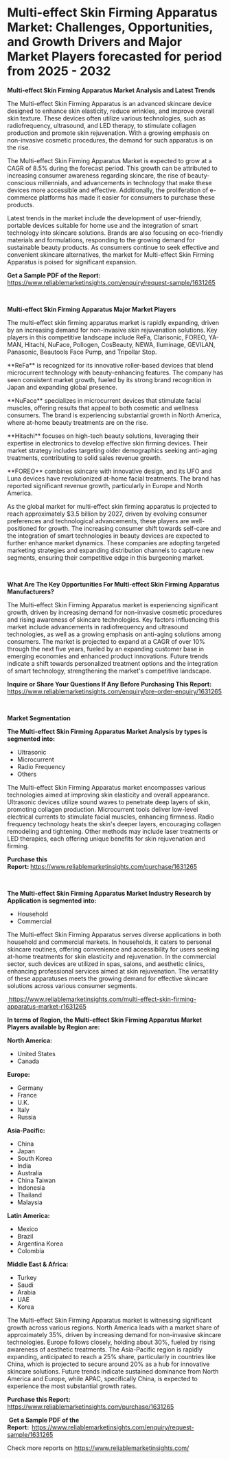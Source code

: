 <p><h1>Multi-effect Skin Firming Apparatus Market: Challenges, Opportunities, and Growth Drivers and Major Market Players forecasted for period from 2025 - 2032</h1></p><p><strong>Multi-effect Skin Firming Apparatus Market Analysis and Latest Trends</strong></p>
<p><p>The Multi-effect Skin Firming Apparatus is an advanced skincare device designed to enhance skin elasticity, reduce wrinkles, and improve overall skin texture. These devices often utilize various technologies, such as radiofrequency, ultrasound, and LED therapy, to stimulate collagen production and promote skin rejuvenation. With a growing emphasis on non-invasive cosmetic procedures, the demand for such apparatus is on the rise.</p><p>The Multi-effect Skin Firming Apparatus Market is expected to grow at a CAGR of 8.5% during the forecast period. This growth can be attributed to increasing consumer awareness regarding skincare, the rise of beauty-conscious millennials, and advancements in technology that make these devices more accessible and effective. Additionally, the proliferation of e-commerce platforms has made it easier for consumers to purchase these products. </p><p>Latest trends in the market include the development of user-friendly, portable devices suitable for home use and the integration of smart technology into skincare solutions. Brands are also focusing on eco-friendly materials and formulations, responding to the growing demand for sustainable beauty products. As consumers continue to seek effective and convenient skincare alternatives, the market for Multi-effect Skin Firming Apparatus is poised for significant expansion.</p></p>
<p><strong>Get a Sample PDF of the Report:&nbsp;</strong> <a href="https://www.reliablemarketinsights.com/enquiry/request-sample/1631265?utm_campaign=2630&utm_medium=2&utm_source=Github&utm_content=ia&utm_term=29032025&utm_id=multi-effect-skin-firming-apparatus">https://www.reliablemarketinsights.com/enquiry/request-sample/1631265</a></p>
<p>&nbsp;</p>
<p><strong>Multi-effect Skin Firming Apparatus Major Market Players</strong></p>
<p><p>The multi-effect skin firming apparatus market is rapidly expanding, driven by an increasing demand for non-invasive skin rejuvenation solutions. Key players in this competitive landscape include ReFa, Clarisonic, FOREO, YA-MAN, Hitachi, NuFace, Pollogen, CosBeauty, NEWA, Iluminage, GEVILAN, Panasonic, Beautools Face Pump, and Tripollar Stop.</p><p>**ReFa** is recognized for its innovative roller-based devices that blend microcurrent technology with beauty-enhancing features. The company has seen consistent market growth, fueled by its strong brand recognition in Japan and expanding global presence.</p><p>**NuFace** specializes in microcurrent devices that stimulate facial muscles, offering results that appeal to both cosmetic and wellness consumers. The brand is experiencing substantial growth in North America, where at-home beauty treatments are on the rise. </p><p>**Hitachi** focuses on high-tech beauty solutions, leveraging their expertise in electronics to develop effective skin firming devices. Their market strategy includes targeting older demographics seeking anti-aging treatments, contributing to solid sales revenue growth.</p><p>**FOREO** combines skincare with innovative design, and its UFO and Luna devices have revolutionized at-home facial treatments. The brand has reported significant revenue growth, particularly in Europe and North America.</p><p>As the global market for multi-effect skin firming apparatus is projected to reach approximately $3.5 billion by 2027, driven by evolving consumer preferences and technological advancements, these players are well-positioned for growth. The increasing consumer shift towards self-care and the integration of smart technologies in beauty devices are expected to further enhance market dynamics. These companies are adopting targeted marketing strategies and expanding distribution channels to capture new segments, ensuring their competitive edge in this burgeoning market.</p></p>
<p>&nbsp;</p>
<p><strong>What Are The Key Opportunities For Multi-effect Skin Firming Apparatus Manufacturers?</strong></p>
<p><p>The Multi-effect Skin Firming Apparatus market is experiencing significant growth, driven by increasing demand for non-invasive cosmetic procedures and rising awareness of skincare technologies. Key factors influencing this market include advancements in radiofrequency and ultrasound technologies, as well as a growing emphasis on anti-aging solutions among consumers. The market is projected to expand at a CAGR of over 10% through the next five years, fueled by an expanding customer base in emerging economies and enhanced product innovations. Future trends indicate a shift towards personalized treatment options and the integration of smart technology, strengthening the market's competitive landscape.</p></p>
<p><strong>Inquire or Share Your Questions If Any Before Purchasing This Report:</strong> <a href="https://www.reliablemarketinsights.com/enquiry/pre-order-enquiry/1631265?utm_campaign=2630&utm_medium=2&utm_source=Github&utm_content=ia&utm_term=29032025&utm_id=multi-effect-skin-firming-apparatus">https://www.reliablemarketinsights.com/enquiry/pre-order-enquiry/1631265</a></p>
<p>&nbsp;</p>
<p><strong>Market Segmentation</strong></p>
<p><strong>The Multi-effect Skin Firming Apparatus Market Analysis by types is segmented into:</strong></p>
<p><ul><li>Ultrasonic</li><li>Microcurrent</li><li>Radio Frequency</li><li>Others</li></ul></p>
<p><p>The Multi-effect Skin Firming Apparatus market encompasses various technologies aimed at improving skin elasticity and overall appearance. Ultrasonic devices utilize sound waves to penetrate deep layers of skin, promoting collagen production. Microcurrent tools deliver low-level electrical currents to stimulate facial muscles, enhancing firmness. Radio frequency technology heats the skin's deeper layers, encouraging collagen remodeling and tightening. Other methods may include laser treatments or LED therapies, each offering unique benefits for skin rejuvenation and firming.</p></p>
<p><strong>Purchase this Report:&nbsp;</strong><a href="https://www.reliablemarketinsights.com/purchase/1631265?utm_campaign=2630&utm_medium=2&utm_source=Github&utm_content=ia&utm_term=29032025&utm_id=multi-effect-skin-firming-apparatus">https://www.reliablemarketinsights.com/purchase/1631265</a></p>
<p>&nbsp;</p>
<p><strong>The Multi-effect Skin Firming Apparatus Market Industry Research by Application is segmented into:</strong></p>
<p><ul><li>Household</li><li>Commercial</li></ul></p>
<p><p>The Multi-effect Skin Firming Apparatus serves diverse applications in both household and commercial markets. In households, it caters to personal skincare routines, offering convenience and accessibility for users seeking at-home treatments for skin elasticity and rejuvenation. In the commercial sector, such devices are utilized in spas, salons, and aesthetic clinics, enhancing professional services aimed at skin rejuvenation. The versatility of these apparatuses meets the growing demand for effective skincare solutions across various consumer segments.</p></p>
<p><a href="https://www.reliablemarketinsights.com/multi-effect-skin-firming-apparatus-market-r1631265?utm_campaign=2630&utm_medium=2&utm_source=Github&utm_content=ia&utm_term=29032025&utm_id=multi-effect-skin-firming-apparatus">&nbsp;https://www.reliablemarketinsights.com/multi-effect-skin-firming-apparatus-market-r1631265</a></p>
<p><strong>In terms of Region, the Multi-effect Skin Firming Apparatus Market Players available by Region are:</strong></p>
<p>
    <p> <strong> North America: </strong>
        <ul>
            <li>United States</li>
            <li>Canada</li>
        </ul>
        </p> 
    <p> <strong> Europe: </strong>
        <ul>
            <li>Germany</li>
            <li>France</li>
            <li>U.K.</li>
            <li>Italy</li>
            <li>Russia</li>
        </ul>
        </p> 
    <p> <strong> Asia-Pacific: </strong>
        <ul>
            <li>China</li>
            <li>Japan</li>
            <li>South Korea</li>
            <li>India</li>
            <li>Australia</li>
            <li>China Taiwan</li>
            <li>Indonesia</li>
            <li>Thailand</li>
            <li>Malaysia</li>
        </ul>
        </p> 
    <p> <strong> Latin America: </strong>
        <ul>
            <li>Mexico</li>
            <li>Brazil</li>
            <li>Argentina Korea</li>
            <li>Colombia</li>
        </ul>
        </p> 
    <p> <strong> Middle East & Africa: </strong>
        <ul>
            <li>Turkey</li>
            <li>Saudi</li>
            <li>Arabia</li>
            <li>UAE</li>
            <li>Korea</li>
        </ul>
    </p>
    </p>
<p><p>The Multi-effect Skin Firming Apparatus market is witnessing significant growth across various regions. North America leads with a market share of approximately 35%, driven by increasing demand for non-invasive skincare technologies. Europe follows closely, holding about 30%, fueled by rising awareness of aesthetic treatments. The Asia-Pacific region is rapidly expanding, anticipated to reach a 25% share, particularly in countries like China, which is projected to secure around 20% as a hub for innovative skincare solutions. Future trends indicate sustained dominance from North America and Europe, while APAC, specifically China, is expected to experience the most substantial growth rates.</p></p>
<p><strong>Purchase this Report: </strong><a href="https://www.reliablemarketinsights.com/purchase/1631265?utm_campaign=2630&utm_medium=2&utm_source=Github&utm_content=ia&utm_term=29032025&utm_id=multi-effect-skin-firming-apparatus">https://www.reliablemarketinsights.com/purchase/1631265</a></p>
<p>&nbsp;<strong>Get a Sample PDF of the Report:&nbsp;&nbsp;</strong><a href="https://www.reliablemarketinsights.com/enquiry/request-sample/1631265?utm_campaign=2630&utm_medium=2&utm_source=Github&utm_content=ia&utm_term=29032025&utm_id=multi-effect-skin-firming-apparatus">https://www.reliablemarketinsights.com/enquiry/request-sample/1631265</a></p>
<p><strong></strong></p>
<p>Check more reports on <a href="https://www.reliablemarketinsights.com/?utm_campaign=2630&utm_medium=2&utm_source=Github&utm_content=ia&utm_term=29032025&utm_id=multi-effect-skin-firming-apparatus">https://www.reliablemarketinsights.com/</a></p>